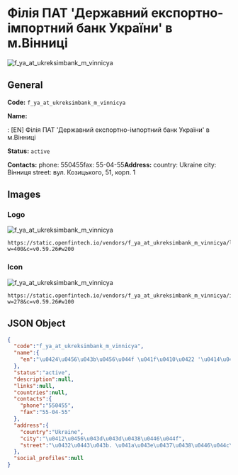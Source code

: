 
# Філія ПАТ 'Державний експортно-імпортний банк України' в м.Вінниці 
![f_ya_at_ukreksimbank_m_vinnicya](https://static.openfintech.io/vendors/f_ya_at_ukreksimbank_m_vinnicya/logo.svg?w=400&c=v0.59.26#w200)  

## General 
 
**Code:** `f_ya_at_ukreksimbank_m_vinnicya` 
 
**Name:** 
 
:	[EN] Філія ПАТ 'Державний експортно-імпортний банк України' в м.Вінниці 
 
**Status:** `active` 
 
**Contacts:** 
phone: 550455fax: 55-04-55**Address:** 
country: Ukraine 
city: Вінниця 
street: вул. Козицького, 51, корп. 1 

## Images 

### Logo 
 
![f_ya_at_ukreksimbank_m_vinnicya](https://static.openfintech.io/vendors/f_ya_at_ukreksimbank_m_vinnicya/logo.svg?w=400&c=v0.59.26#w200)  

```
https://static.openfintech.io/vendors/f_ya_at_ukreksimbank_m_vinnicya/logo.svg?w=400&c=v0.59.26#w200
```  

### Icon 
 
![f_ya_at_ukreksimbank_m_vinnicya](https://static.openfintech.io/vendors/f_ya_at_ukreksimbank_m_vinnicya/icon.svg?w=278&c=v0.59.26#w100)  

```
https://static.openfintech.io/vendors/f_ya_at_ukreksimbank_m_vinnicya/icon.svg?w=278&c=v0.59.26#w100
```  

## JSON Object 

```json
{
  "code":"f_ya_at_ukreksimbank_m_vinnicya",
  "name":{
    "en":"\u0424\u0456\u043b\u0456\u044f \u041f\u0410\u0422 '\u0414\u0435\u0440\u0436\u0430\u0432\u043d\u0438\u0439 \u0435\u043a\u0441\u043f\u043e\u0440\u0442\u043d\u043e-\u0456\u043c\u043f\u043e\u0440\u0442\u043d\u0438\u0439 \u0431\u0430\u043d\u043a \u0423\u043a\u0440\u0430\u0457\u043d\u0438' \u0432 \u043c.\u0412\u0456\u043d\u043d\u0438\u0446\u0456"
  },
  "status":"active",
  "description":null,
  "links":null,
  "countries":null,
  "contacts":{
    "phone":"550455",
    "fax":"55-04-55"
  },
  "address":{
    "country":"Ukraine",
    "city":"\u0412\u0456\u043d\u043d\u0438\u0446\u044f",
    "street":"\u0432\u0443\u043b. \u041a\u043e\u0437\u0438\u0446\u044c\u043a\u043e\u0433\u043e, 51, \u043a\u043e\u0440\u043f. 1"
  },
  "social_profiles":null
}
```  
